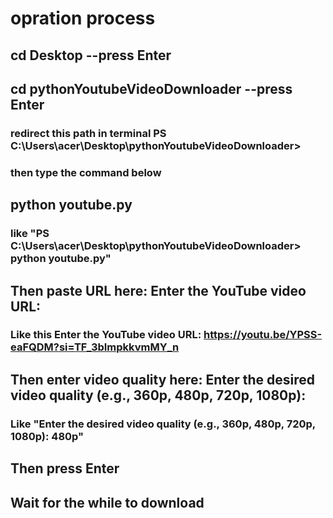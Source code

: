 # opration process
## cd Desktop      --press Enter
## cd pythonYoutubeVideoDownloader           --press Enter
###  redirect this path in terminal PS C:\Users\acer\Desktop\pythonYoutubeVideoDownloader> 
### then type the command below
## python youtube.py
### like      "PS C:\Users\acer\Desktop\pythonYoutubeVideoDownloader> python youtube.py"
## Then paste URL here: Enter the YouTube video URL: 
### Like this  Enter the YouTube video URL: https://youtu.be/YPSS-eaFQDM?si=TF_3bImpkkvmMY_n
## Then enter video quality here: Enter the desired video quality (e.g., 360p, 480p, 720p, 1080p):
### Like "Enter the desired video quality (e.g., 360p, 480p, 720p, 1080p): 480p"
## Then press Enter
## Wait for the while to download 